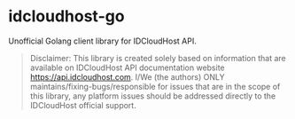 # idcloudhost-go

Unofficial Golang client library for IDCloudHost API.

> Disclaimer: This library is created solely based on information that are available on IDCloudHost API documentation website https://api.idcloudhost.com. I/We (the authors) ONLY maintains/fixing-bugs/responsible for issues that are in the scope of this library, any platform issues should be addressed directly to the IDCloudHost official support.
